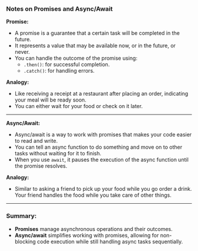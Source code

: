 ### Notes on Promises and Async/Await

**Promise:**
- A promise is a guarantee that a certain task will be completed in the future.
- It represents a value that may be available now, or in the future, or never.
- You can handle the outcome of the promise using:
  - `.then()`: for successful completion.
  - `.catch()`: for handling errors.

**Analogy:**
- Like receiving a receipt at a restaurant after placing an order, indicating your meal will be ready soon.
- You can either wait for your food or check on it later.

---

**Async/Await:**
- Async/await is a way to work with promises that makes your code easier to read and write.
- You can tell an async function to do something and move on to other tasks without waiting for it to finish.
- When you use `await`, it pauses the execution of the async function until the promise resolves.

**Analogy:**
- Similar to asking a friend to pick up your food while you go order a drink. Your friend handles the food while you take care of other things.

---

### Summary:
- **Promises** manage asynchronous operations and their outcomes.
- **Async/await** simplifies working with promises, allowing for non-blocking code execution while still handling async tasks sequentially.
